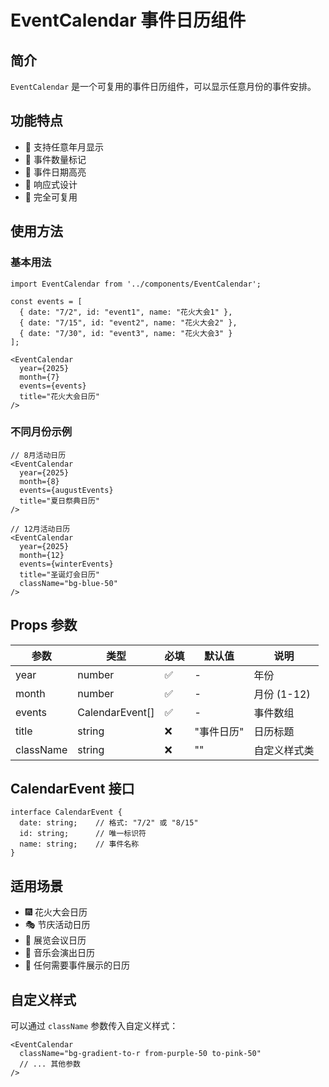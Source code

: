 # EventCalendar 事件日历组件

## 简介
`EventCalendar` 是一个可复用的事件日历组件，可以显示任意月份的事件安排。

## 功能特点
- 📅 支持任意年月显示
- 🎯 事件数量标记
- 🎨 事件日期高亮
- 📱 响应式设计
- 🔄 完全可复用

## 使用方法

### 基本用法
```tsx
import EventCalendar from '../components/EventCalendar';

const events = [
  { date: "7/2", id: "event1", name: "花火大会1" },
  { date: "7/15", id: "event2", name: "花火大会2" },
  { date: "7/30", id: "event3", name: "花火大会3" }
];

<EventCalendar 
  year={2025}
  month={7}
  events={events}
  title="花火大会日历"
/>
```

### 不同月份示例
```tsx
// 8月活动日历
<EventCalendar 
  year={2025}
  month={8}
  events={augustEvents}
  title="夏日祭典日历"
/>

// 12月活动日历  
<EventCalendar 
  year={2025}
  month={12}
  events={winterEvents}
  title="圣诞灯会日历"
  className="bg-blue-50"
/>
```

## Props 参数

| 参数 | 类型 | 必填 | 默认值 | 说明 |
|------|------|------|--------|------|
| year | number | ✅ | - | 年份 |
| month | number | ✅ | - | 月份 (1-12) |
| events | CalendarEvent[] | ✅ | - | 事件数组 |
| title | string | ❌ | "事件日历" | 日历标题 |
| className | string | ❌ | "" | 自定义样式类 |

## CalendarEvent 接口
```tsx
interface CalendarEvent {
  date: string;    // 格式: "7/2" 或 "8/15"  
  id: string;      // 唯一标识符
  name: string;    // 事件名称
}
```

## 适用场景
- 🎆 花火大会日历
- 🎭 节庆活动日历
- 🎪 展览会议日历
- 🎵 音乐会演出日历
- 🎊 任何需要事件展示的日历

## 自定义样式
可以通过 `className` 参数传入自定义样式：
```tsx
<EventCalendar 
  className="bg-gradient-to-r from-purple-50 to-pink-50"
  // ... 其他参数
/>
``` 